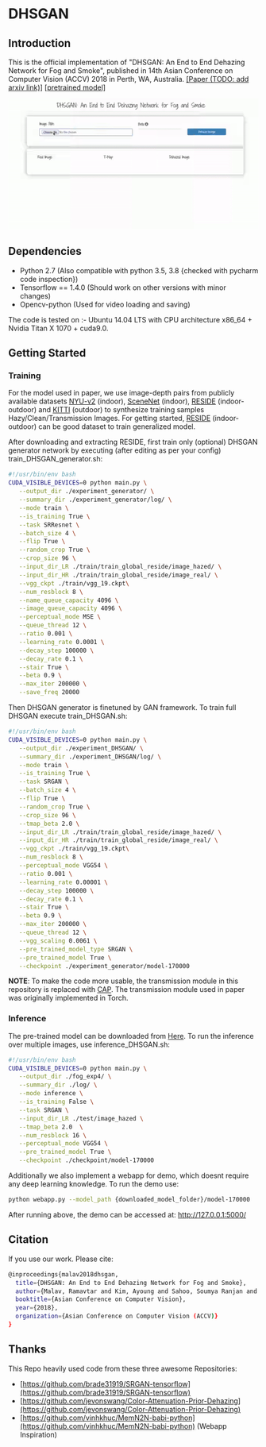 # DHSGAN

## Introduction

This is the official implementation of "DHSGAN: An End to End Dehazing Network for Fog and Smoke", published in 
14th Asian Conference on Computer Vision (ACCV) 2018 in Perth, WA, Australia. [[Paper (TODO: add arxiv link)]]()
[[pretrained model]](https://drive.google.com/file/d/1U0Dn2IUZfC_odITYCSkSYDj7sIg6PjLZ/view?usp=sharing)



<img src='./output/demo.gif'>

## Dependencies

- Python 2.7 (Also compatible with python 3.5, 3.8 {checked with pycharm code inspection})
- Tensorflow == 1.4.0 (Should work on other versions with minor changes)
- Opencv-python (Used for video loading and saving)

The code is tested on :- Ubuntu 14.04 LTS with CPU architecture x86_64 + Nvidia Titan X 1070 + cuda9.0.

## Getting Started

### Training
For the model used in paper, we use image-depth pairs from publicly available datasets 
[NYU-v2](https://cs.nyu.edu/~silberman/datasets/nyu_depth_v2.html) (indoor),
[SceneNet](https://robotvault.bitbucket.io/scenenet-rgbd.html) (indoor), 
[RESIDE](https://sites.google.com/view/reside-dehaze-datasets/reside-v0) (indoor-outdoor) and 
[KITTI](http://www.cvlibs.net/datasets/kitti/eval_depth_all.php) (outdoor)
to synthesize training samples Hazy/Clean/Transmission Images. For getting started, 
[RESIDE](https://sites.google.com/view/reside-dehaze-datasets/reside-v0) (indoor-outdoor) can be good dataset to train 
generalized model.

After downloading and extracting RESIDE, first train only (optional) DHSGAN generator network by executing (after editing as per your config)
 train_DHSGAN_generator.sh:
 ```bash
 #!/usr/bin/env bash
CUDA_VISIBLE_DEVICES=0 python main.py \
    --output_dir ./experiment_generator/ \
    --summary_dir ./experiment_generator/log/ \
    --mode train \
    --is_training True \
    --task SRResnet \
    --batch_size 4 \
    --flip True \
    --random_crop True \
    --crop_size 96 \
    --input_dir_LR ./train/train_global_reside/image_hazed/ \
    --input_dir_HR ./train/train_global_reside/image_real/ \
    --vgg_ckpt ./train/vgg_19.ckpt\
    --num_resblock 8 \
    --name_queue_capacity 4096 \
    --image_queue_capacity 4096 \
    --perceptual_mode MSE \
    --queue_thread 12 \
    --ratio 0.001 \
    --learning_rate 0.0001 \
    --decay_step 100000 \
    --decay_rate 0.1 \
    --stair True \
    --beta 0.9 \
    --max_iter 200000 \
    --save_freq 20000
```

Then DHSGAN generator is finetuned by GAN framework. To train full DHSGAN execute train_DHSGAN.sh:
 ```bash
#!/usr/bin/env bash
CUDA_VISIBLE_DEVICES=0 python main.py \
    --output_dir ./experiment_DHSGAN/ \
    --summary_dir ./experiment_DHSGAN/log/ \
    --mode train \
    --is_training True \
    --task SRGAN \
    --batch_size 4 \
    --flip True \
    --random_crop True \
    --crop_size 96 \
    --tmap_beta 2.0 \
    --input_dir_LR ./train/train_global_reside/image_hazed/ \
    --input_dir_HR ./train/train_global_reside/image_real/ \
    --vgg_ckpt ./train/vgg_19.ckpt\
    --num_resblock 8 \
    --perceptual_mode VGG54 \
    --ratio 0.001 \
    --learning_rate 0.00001 \
    --decay_step 100000 \
    --decay_rate 0.1 \
    --stair True \
    --beta 0.9 \
    --max_iter 200000 \
    --queue_thread 12 \
    --vgg_scaling 0.0061 \
    --pre_trained_model_type SRGAN \
    --pre_trained_model True \
    --checkpoint ./experiment_generator/model-170000
```

**NOTE**: To make the code more usable, the transmission module in this repository is replaced with [CAP](https://ieeexplore.ieee.org/document/7128396).
The transmission module used in paper was originally implemented in Torch. 

### Inference

The pre-trained model can be downloaded from [Here](https://drive.google.com/file/d/1U0Dn2IUZfC_odITYCSkSYDj7sIg6PjLZ/view?usp=sharing).
To run the inference over multiple images, use inference_DHSGAN.sh:
 ```bash
 #!/usr/bin/env bash
CUDA_VISIBLE_DEVICES=0 python main.py \
    --output_dir ./fog_exp4/ \
    --summary_dir ./log/ \
    --mode inference \
    --is_training False \
    --task SRGAN \
    --input_dir_LR ./test/image_hazed \
    --tmap_beta 2.0  \
    --num_resblock 16 \
    --perceptual_mode VGG54 \
    --pre_trained_model True \
    --checkpoint ./checkpoint/model-170000
```

Additionally we also implement a webapp for demo, which doesnt require any deep learning knowledge. To run the demo use:
 ```bash
python webapp.py --model_path {downloaded_model_folder}/model-170000
```
After running above, the demo can be accessed at: http://127.0.0.1:5000/
## Citation

If you use our work. Please cite:
```bash
@inproceedings{malav2018dhsgan,
  title={DHSGAN: An End to End Dehazing Network for Fog and Smoke},
  author={Malav, Ramavtar and Kim, Ayoung and Sahoo, Soumya Ranjan and Pandey, Gaurav},
  booktitle={Asian Conference on Computer Vision},
  year={2018},
  organization={Asian Conference on Computer Vision (ACCV)}
}
```

## Thanks

This Repo heavily used code from these three awesome Repositories:
- [https://github.com/brade31919/SRGAN-tensorflow](https://github.com/brade31919/SRGAN-tensorflow)
- [https://github.com/jevonswang/Color-Attenuation-Prior-Dehazing](https://github.com/jevonswang/Color-Attenuation-Prior-Dehazing)
- [https://github.com/vinhkhuc/MemN2N-babi-python](https://github.com/vinhkhuc/MemN2N-babi-python) (Webapp Inspiration)
